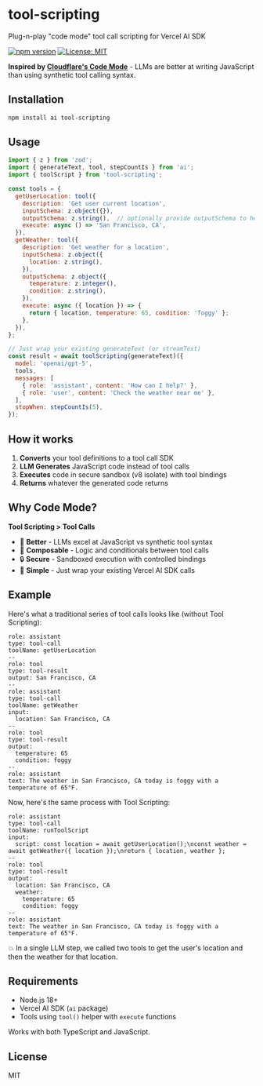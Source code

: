 # tool-scripting

Plug-n-play "code mode" tool call scripting for Vercel AI SDK

[![npm version](https://badge.fury.io/js/code-mode.svg)](https://badge.fury.io/js/tool-script)
[![License: MIT](https://img.shields.io/badge/License-MIT-yellow.svg)](https://opensource.org/licenses/MIT)

**Inspired by [Cloudflare's Code Mode](https://blog.cloudflare.com/code-mode/)** - LLMs are better at writing JavaScript than using synthetic tool calling syntax.

## Installation

```bash
npm install ai tool-scripting
```

## Usage

```javascript
import { z } from 'zod';
import { generateText, tool, stepCountIs } from 'ai';
import { toolScript } from 'tool-scripting';

const tools = {
  getUserLocation: tool({
    description: 'Get user current location',
    inputSchema: z.object({}),
    outputSchema: z.string(),  // optionally provide outputSchema to help the LLM compose tool calls
    execute: async () => 'San Francisco, CA',
  }),
  getWeather: tool({
    description: 'Get weather for a location',
    inputSchema: z.object({
      location: z.string(),
    }),
    outputSchema: z.object({ 
      temperature: z.integer(),
      condition: z.string(),
    }),
    execute: async ({ location }) => {
      return { location, temperature: 65, condition: 'foggy' };
    },
  }),
};

// Just wrap your existing generateText (or streamText)
const result = await toolScripting(generateText)({
  model: 'openai/gpt-5',
  tools,
  messages: [
    { role: 'assistant', content: 'How can I help?' },
    { role: 'user', content: 'Check the weather near me' },
  ],
  stopWhen: stepCountIs(5),
});
```

## How it works

1. **Converts** your tool definitions to a tool call SDK
2. **LLM Generates** JavaScript code instead of tool calls
3. **Executes** code in secure sandbox (v8 isolate) with tool bindings
4. **Returns** whatever the generated code returns

## Why Code Mode?

**Tool Scripting > Tool Calls**

- 🧠 **Better** - LLMs excel at JavaScript vs synthetic tool syntax
- 🔧 **Composable** - Logic and conditionals between tool calls
- 🔒 **Secure** - Sandboxed execution with controlled bindings
- 🎯 **Simple** - Just wrap your existing Vercel AI SDK calls

## Example

Here's what a traditional series of tool calls looks like (without Tool Scripting):

```
role: assistant
type: tool-call
toolName: getUserLocation
--
role: tool
type: tool-result
output: San Francisco, CA
--
role: assistant
type: tool-call
toolName: getWeather
input:
  location: San Francisco, CA
--
role: tool
type: tool-result
output:
  temperature: 65
  condition: foggy
--
role: assistant
text: The weather in San Francisco, CA today is foggy with a temperature of 65°F.
```

Now, here's the same process with Tool Scripting:

```
role: assistant
type: tool-call
toolName: runToolScript
input:
  script: const location = await getUserLocation();\nconst weather = await getWeather({ location });\nreturn { location, weather };
--
role: tool
type: tool-result
output:
  location: San Francisco, CA
  weather:
    temperature: 65
    condition: foggy
--
role: assistant
text: The weather in San Francisco, CA today is foggy with a temperature of 65°F.
```

💥 In a single LLM step, we called two tools to get the user's location and then the weather for that location.

## Requirements

- Node.js 18+
- Vercel AI SDK (`ai` package)
- Tools using `tool()` helper with `execute` functions

Works with both TypeScript and JavaScript.

## License

MIT